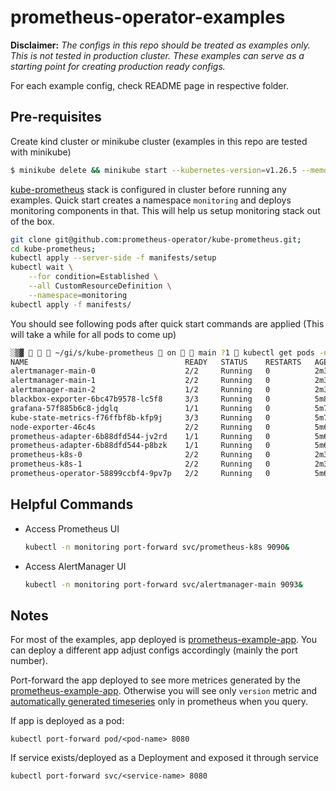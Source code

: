 # prometheus-operator-examples

**Disclaimer:** *The configs in this repo should be treated as examples only. This is not tested in production cluster. These examples can serve as a starting point for creating production ready configs.*

For each example config, check README page in respective folder.

## Pre-requisites

Create kind cluster or minikube cluster (examples in this repo are tested with minikube)

```bash
$ minikube delete && minikube start --kubernetes-version=v1.26.5 --memory=6g --bootstrapper=kubeadm --extra-config=kubelet.authentication-token-webhook=true --extra-config=kubelet.authorization-mode=Webhook --extra-config=scheduler.bind-address=0.0.0.0 --extra-config=controller-manager.bind-address=0.0.0.0
```

[kube-prometheus](https://github.com/prometheus-operator/kube-prometheus#quickstart) stack is configured in cluster before running any examples. Quick start creates a namespace `monitoring` and deploys monitoring components in that. This will help us setup monitoring stack out of the box. 

```bash
git clone git@github.com:prometheus-operator/kube-prometheus.git;
cd kube-prometheus;
kubectl apply --server-side -f manifests/setup
kubectl wait \
	--for condition=Established \
	--all CustomResourceDefinition \
	--namespace=monitoring
kubectl apply -f manifests/
```

You should see following pods after quick start commands are applied (This will take a while for all pods to come up)

```bash
░▒▓    ~/gi/s/kube-prometheus  on   main ?1  kubectl get pods -n monitoring                                             ✔  3.9.5   1.20.2   2.7.3   at minikube ⎈  at 21:55:02  ▓▒░
NAME                                   READY   STATUS    RESTARTS   AGE
alertmanager-main-0                    2/2     Running   0          2m39s
alertmanager-main-1                    2/2     Running   0          2m39s
alertmanager-main-2                    1/2     Running   0          2m39s
blackbox-exporter-6bc47b9578-lc5f8     3/3     Running   0          5m8s
grafana-57f885b6c8-jdglq               1/1     Running   0          5m7s
kube-state-metrics-f76ffbf8b-kfp9j     3/3     Running   0          5m7s
node-exporter-46c4s                    2/2     Running   0          5m6s
prometheus-adapter-6b88dfd544-jv2rd    1/1     Running   0          5m6s
prometheus-adapter-6b88dfd544-p8bzk    1/1     Running   0          5m6s
prometheus-k8s-0                       2/2     Running   0          2m39s
prometheus-k8s-1                       2/2     Running   0          2m39s
prometheus-operator-58899ccbf4-9pv7p   2/2     Running   0          5m6s
```

## Helpful Commands

- Access Prometheus UI

  ```bash
  kubectl -n monitoring port-forward svc/prometheus-k8s 9090&
  ```

- Access AlertManager UI

  ```bash
  kubectl -n monitoring port-forward svc/alertmanager-main 9093&
  ```

## Notes

For most of the examples, app deployed is [prometheus-example-app](https://github.com/rhobs/prometheus-example-app). You can deploy a different app adjust configs accordingly (mainly the port number).

Port-forward the app deployed to see more metrices generated by the [prometheus-example-app](https://github.com/rhobs/prometheus-example-app). Otherwise you will see only `version` metric and [automatically generated timeseries](https://prometheus.io/docs/concepts/jobs_instances/#automatically-generated-labels-and-time-series) only in prometheus when you query.

If app is deployed as a pod:

```
kubectl port-forward pod/<pod-name> 8080
```

If service exists/deployed as a Deployment and exposed it through service

```
kubectl port-forward svc/<service-name> 8080
```
